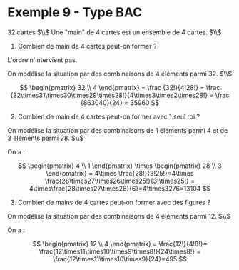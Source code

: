 # Exemple 9 - Type BAC

32 cartes $\\$
Une "main" de 4 cartes est un ensemble de 4 cartes. $\\$



1. Combien de main de 4 cartes peut-on former ?

<section class="hidden">

L'ordre n'intervient pas.


On modélise la situation par des combinaisons de 4 éléments parmi 32. $\\$

$$
    \begin{pmatrix}
    32 \\
    4 
    \end{pmatrix} = \frac {32!}{4!28!} = \frac {32\times31\times30\times29\times28!}{4\times3\times2\times28!} = \frac {863040}{24} = 35960
$$

</section>

2. Combien de main de 4 cartes peut-on former avec 1 seul roi ?


<section class="hidden">


On modélise la situation par des combinaisons de 1 éléments parmi 4 et de 3 éléments parmi 28. $\\$

On a :

$$
    \begin{pmatrix}
    4 \\
    1
    \end{pmatrix} \times
    \begin{pmatrix}
    28 \\
    3 
    \end{pmatrix} = 4\times \frac{28!}{3!25!}=4\times \frac{28\times27\times26\times25!}{3!\times25!} = 4\times\frac{28\times27\times26}{6}=4\times3276=13104
$$

</section>


3. Combien de mains de 4 cartes peut-on former avec des figures ?


<section class="hidden">


On modélise la situation par des combinaisons de 4 éléments parmi 12. $\\$

On a :

$$
    \begin{pmatrix}
    12 \\
    4 
    \end{pmatrix} = \frac{12!}{4!8!}= \frac{12\times11\times10\times9\times8!}{24\times8!} = \frac{12\times11\times10\times9}{24}=495
$$

</section>